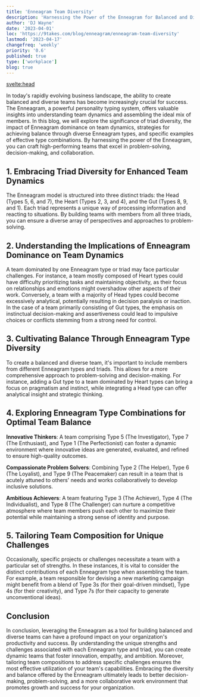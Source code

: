 ```yaml
---
title: 'Enneagram Team Diversity'
description: 'Harnessing the Power of the Enneagram for Balanced and Diverse Teams'
author: 'DJ Wayne'
date: '2023-04-01'
loc: 'https://9takes.com/blog/enneagram/enneagram-team-diversity'
lastmod: '2023-04-17'
changefreq: 'weekly'
priority: '0.6'
published: true
type: ['workplace']
blog: true
---
```


<svelte:head>

  <!-- <meta property="og:image" content="" /> -->
  <link rel="canonical" href="https://9takes.com/blog/enneagram/enneagram-team-diversity">
</svelte:head>

<!-- Discover how to create high-performing teams by harnessing the Enneagram's insights into personality types and triads. Learn strategies for achieving balance, embracing diversity, and optimizing team dynamics for success. -->

<p class="firstLetter">In today's rapidly evolving business landscape, the ability to create balanced and diverse teams has become increasingly crucial for success. The Enneagram, a powerful personality typing system, offers valuable insights into understanding team dynamics and assembling the ideal mix of members. In this blog, we will explore the significance of triad diversity, the impact of Enneagram dominance on team dynamics, strategies for achieving balance through diverse Enneagram types, and specific examples of effective type combinations. By harnessing the power of the Enneagram, you can craft high-performing teams that excel in problem-solving, decision-making, and collaboration.</p>

## 1. Embracing Triad Diversity for Enhanced Team Dynamics

The Enneagram model is structured into three distinct triads: the Head (Types 5, 6, and 7), the Heart (Types 2, 3, and 4), and the Gut (Types 8, 9, and 1). Each triad represents a unique way of processing information and reacting to situations. By building teams with members from all three triads, you can ensure a diverse array of perspectives and approaches to problem-solving.

## 2. Understanding the Implications of Enneagram Dominance on Team Dynamics

A team dominated by one Enneagram type or triad may face particular challenges. For instance, a team mostly composed of Heart types could have difficulty prioritizing tasks and maintaining objectivity, as their focus on relationships and emotions might overshadow other aspects of their work. Conversely, a team with a majority of Head types could become excessively analytical, potentially resulting in decision paralysis or inaction. In the case of a team primarily consisting of Gut types, the emphasis on instinctual decision-making and assertiveness could lead to impulsive choices or conflicts stemming from a strong need for control.

## 3. Cultivating Balance Through Enneagram Type Diversity

To create a balanced and diverse team, it's important to include members from different Enneagram types and triads. This allows for a more comprehensive approach to problem-solving and decision-making. For instance, adding a Gut type to a team dominated by Heart types can bring a focus on pragmatism and instinct, while integrating a Head type can offer analytical insight and strategic thinking.

## 4. Exploring Enneagram Type Combinations for Optimal Team Balance

**Innovative Thinkers**: A team comprising Type 5 (The Investigator), Type 7 (The Enthusiast), and Type 1 (The Perfectionist) can foster a dynamic environment where innovative ideas are generated, evaluated, and refined to ensure high-quality outcomes.

**Compassionate Problem Solvers**: Combining Type 2 (The Helper), Type 6 (The Loyalist), and Type 9 (The Peacemaker) can result in a team that is acutely attuned to others' needs and works collaboratively to develop inclusive solutions.

**Ambitious Achievers**: A team featuring Type 3 (The Achiever), Type 4 (The Individualist), and Type 8 (The Challenger) can nurture a competitive atmosphere where team members push each other to maximize their potential while maintaining a strong sense of identity and purpose.

## 5. Tailoring Team Composition for Unique Challenges

Occasionally, specific projects or challenges necessitate a team with a particular set of strengths. In these instances, it is vital to consider the distinct contributions of each Enneagram type when assembling the team. For example, a team responsible for devising a new marketing campaign might benefit from a blend of Type 3s (for their goal-driven mindset), Type 4s (for their creativity), and Type 7s (for their capacity to generate unconventional ideas).

## Conclusion

In conclusion, leveraging the Enneagram as a tool for building balanced and diverse teams can have a profound impact on your organization's productivity and success. By understanding the unique strengths and challenges associated with each Enneagram type and triad, you can create dynamic teams that foster innovation, empathy, and ambition. Moreover, tailoring team compositions to address specific challenges ensures the most effective utilization of your team's capabilities. Embracing the diversity and balance offered by the Enneagram ultimately leads to better decision-making, problem-solving, and a more collaborative work environment that promotes growth and success for your organization.

  <div>
   <script type="application/ld+json">
{
"@type": "http://schema.org/BlogPosting",
"http://schema.org/about": {
"@type": "http://schema.org/Thing",
"http://schema.org/name": "Enneagram, Team Building, Diverse Teams, Balanced Teams"
},
"http://schema.org/author": {
"@type": "http://schema.org/Person",
"http://schema.org/name": "DJ Wayne"
},
"http://schema.org/dateModified": {
"@type": "http://schema.org/Date",
"@value": "2023-04-12"
},
"http://schema.org/datePublished": {
"@type": "http://schema.org/Date",
"@value": "2023-02-19"
},
"http://schema.org/description": "Explore how to harness the power of the Enneagram for building balanced and diverse teams, and learn about the importance of triad diversity, the impact of Enneagram dominance, and strategies for achieving balance.",
"http://schema.org/headline": "Harnessing the Power of the Enneagram for Balanced and Diverse Teams: In-Depth Examples",
"http://schema.org/isAccessibleForFree": "True",
"http://schema.org/keywords": [
"Enneagram",
"team building",
"diverse teams",
"balanced teams",
"team dynamics",
"personality types"
],
"http://schema.org/mainEntity": {
"@type": "http://schema.org/Question",
"http://schema.org/acceptedAnswer": {
"@type": "http://schema.org/Answer",
"http://schema.org/text": "Examples of Enneagram type combinations for optimal team balance include Innovative Thinkers (Type 5, Type 7, and Type 1), Compassionate Problem Solvers (Type 2, Type 6, and Type 9), and Ambitious Achievers (Type 3, Type 4, and Type 8). These combinations can foster diverse environments that promote creativity, empathy, and ambition."
},
"http://schema.org/name": "What are some examples of Enneagram type combinations for optimal team balance?"
},
"http://schema.org/publisher": {
"@type": "http://schema.org/Organization",
"http://schema.org/name": "9takes"
}
}
</script>
</div>
